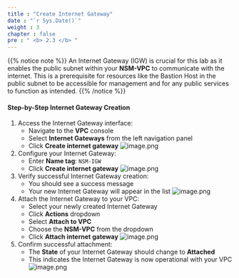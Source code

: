 ```yaml
---
title : "Create Internet Gateway"
date : "`r Sys.Date()`"
weight : 3
chapter : false
pre : " <b> 2.3 </b> "
---
```


{{% notice note %}}
An Internet Gateway (IGW) is crucial for this lab as it enables the public subnet within your **NSM-VPC** to communicate with the internet. This is a prerequisite for resources like the Bastion Host in the public subnet to be accessible for management and for any public services to function as intended.
{{% /notice %}}

#### Step-by-Step Internet Gateway Creation

1. Access the Internet Gateway interface:
    - Navigate to the **VPC** console
    - Select **Internet Gateways** from the left navigation panel
    - Click **Create internet gateway**
    ![image.png](/images/2/2.3/image.png)
2. Configure your Internet Gateway:
    - Enter **Name tag**: `NSM-IGW`
    - Click **Create internet gateway**
    ![image.png](/images/2/2.3/image%201.png)
3. Verify successful Internet Gateway creation:
    - You should see a success message
    - Your new Internet Gateway will appear in the list
    ![image.png](/images/2/2.3/image%202.png)
4. Attach the Internet Gateway to your VPC:
    - Select your newly created Internet Gateway
    - Click **Actions** dropdown
    - Select **Attach to VPC**
    - Choose the **NSM-VPC** from the dropdown
    - Click **Attach internet gateway**
    ![image.png](/images/2/2.3/image%203.png)
5. Confirm successful attachment:
    - The **State** of your Internet Gateway should change to **Attached**
    - This indicates the Internet Gateway is now operational with your VPC
    ![image.png](/images/2/2.3/image%204.png)